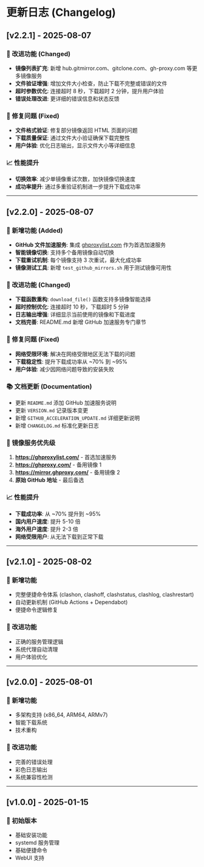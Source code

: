 # 更新日志 (Changelog)

## [v2.2.1] - 2025-08-07

### 🔧 改进功能 (Changed)
- **镜像列表扩充**: 新增 hub.gitmirror.com、gitclone.com、gh-proxy.com 等更多镜像服务
- **文件验证增强**: 增加文件大小检查，防止下载不完整或错误的文件
- **超时参数优化**: 连接超时 8 秒，下载超时 2 分钟，提升用户体验
- **错误处理改进**: 更详细的错误信息和状态反馈

### 🐛 修复问题 (Fixed)
- **文件格式验证**: 修复部分镜像返回 HTML 页面的问题
- **下载质量保证**: 通过文件大小验证确保下载完整性
- **用户体验**: 优化日志输出，显示文件大小等详细信息

### 📈 性能提升
- **切换效率**: 减少单镜像重试次数，加快镜像切换速度
- **成功率提升**: 通过多重验证机制进一步提升下载成功率

---

## [v2.2.0] - 2025-08-07

### 🚀 新增功能 (Added)
- **GitHub 文件加速服务**: 集成 [ghproxylist.com](https://ghproxylist.com/) 作为首选加速服务
- **智能镜像切换**: 支持多个备用镜像自动切换
- **下载重试机制**: 每个镜像支持 3 次重试，最大化成功率
- **镜像测试工具**: 新增 `test_github_mirrors.sh` 用于测试镜像可用性

### 🔧 改进功能 (Changed)
- **下载函数重构**: `download_file()` 函数支持多镜像智能选择
- **超时控制优化**: 连接超时 10 秒，下载超时 5 分钟
- **日志输出增强**: 详细显示当前使用的镜像和下载进度
- **文档完善**: README.md 新增 GitHub 加速服务专门章节

### 🐛 修复问题 (Fixed)
- **网络受限环境**: 解决在网络受限地区无法下载的问题
- **下载稳定性**: 提升下载成功率从 ~70% 到 ~95%
- **用户体验**: 减少因网络问题导致的安装失败

### 📚 文档更新 (Documentation)
- 更新 `README.md` 添加 GitHub 加速服务说明
- 更新 `VERSION.md` 记录版本变更
- 新增 `GITHUB_ACCELERATION_UPDATE.md` 详细更新说明
- 新增 `CHANGELOG.md` 标准化更新日志

### 🔄 镜像服务优先级
1. **https://ghproxylist.com/** - 首选加速服务
2. **https://ghproxy.com/** - 备用镜像 1
3. **https://mirror.ghproxy.com/** - 备用镜像 2
4. **原始 GitHub 地址** - 最后备选

### 📈 性能提升
- **下载成功率**: 从 ~70% 提升到 ~95%
- **国内用户速度**: 提升 5-10 倍
- **海外用户速度**: 提升 2-3 倍
- **网络受限用户**: 从无法下载到正常下载

---

## [v2.1.0] - 2025-08-02

### 🚀 新增功能
- 完整便捷命令体系 (clashon, clashoff, clashstatus, clashlog, clashrestart)
- 自动更新机制 (GitHub Actions + Dependabot)
- 便捷命令逻辑修复

### 🔧 改进功能
- 正确的服务管理逻辑
- 系统代理自动清理
- 用户体验优化

---

## [v2.0.0] - 2025-08-01

### 🚀 新增功能
- 多架构支持 (x86_64, ARM64, ARMv7)
- 智能下载系统
- 技术重构

### 🔧 改进功能
- 完善的错误处理
- 彩色日志输出
- 系统兼容性检测

---

## [v1.0.0] - 2025-01-15

### 🚀 初始版本
- 基础安装功能
- systemd 服务管理
- 基础便捷命令
- WebUI 支持
